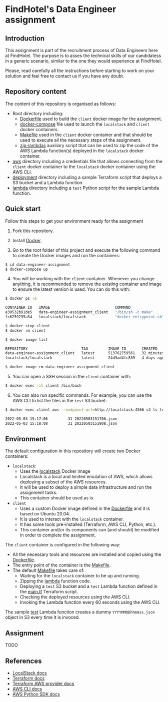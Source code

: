 # FindHotel's Data Engineer assignment

## Introduction

This assignment is part of the recruitment process of Data Engineers here at FindHotel. The purpose is to asses the technical skills of our candidatess in a generic scenario, similar to the one they would experience at FindHotel.

Please, read carefully all the instructions before starting to work on your solution and feel free to contact us if you have any doubt.

## Repository content

The content of this repository is organised as follows:
- Root directory including:
  - [Dockerfile](.Dockerfile) used to build the `client` docker image for the assignment.
  - [docker-compose](.docker-compose.yaml) file used to launch the `localstack` and `client` docker containers.
  - [Makefile](.Makefile) used in the `client` docker container and that should be used to execute all the necessary steps of the assignment.
  - [zip-lambdas](.zip-lambdas.sh) auxiliary script that can be used to zip the code of the AWS Lambda function(s) deployed in the `localstack` docker container.
- [aws](./aws) directory including a credentials file that allows connecting from the `client` docker container to the `localstack` docker container using the AWS CLI.
- [deployment](./deployment) directory including a sample Terraform script that deploys a S3 bucket and a Lambda function.
- [lambda](./lambda) directory including a `test` Python script for the sample Lambda function.

## Quick start

Follow this steps to get your environment ready for the assignment

1) Fork this repository.

2) Install [Docker](https://docs.docker.com/get-docker/).

3) Go to the root folder of this project and execute the following command to create the Docker images and run the containers:

```bash
$ cd data-engineer-assignment
$ docker-compose up
```

4) You will be working with the `client` container. Whenever you change anything, it is recommended to remove the existing container and image to ensure the latest version is used. You can do this with:

```bash
$ docker ps -a

CONTAINER ID   IMAGE                             COMMAND                  CREATED          STATUS        PORTS  NAMES
e30532b91de5   data-engineer-assignment_client   "/bin/sh -c make"        29 minutes ago   Up 8 seconds         client
fc6259295a34   localstack/localstack             "docker-entrypoint.sh"   25 hours ago     Up 9 seconds   ...   localstack

$ docker stop client
$ docker rm client

$ docker image list

REPOSITORY                        TAG         IMAGE ID       CREATED          SIZE
data-engineer-assignment_client   latest      513762759561   32 minutes ago   619MB
localstack/localstack             latest      24d3ad4fc839   4 days ago       1.52GB

$ docker image rm data-engineer-assignment_client
```

5) You can open a SSH session in the `client` container with:

```bash
$ docker exec -it client /bin/bash
```

6) You can also run specific commands. For example, you can use the AWS CLI to list the files in the `test` S3 bucket:

```bash
$ docker exec client aws --endpoint-url=http://localstack:4566 s3 ls test

2022-05-03 15:17:06         31 20220503151706.json
2022-05-03 15:18:08         31 20220503151808.json
```

## Environment

The default configuration in this repository will create two Docker containers:
- `localstack`:
  - Uses the [localstack](https://hub.docker.com/r/localstack/localstack) Docker image
  - Localstack is a local and limited emulation of AWS, which allows deploying a subset of the AWS resources.
  - It will be used to deploy a simple data infrastructure and run the assignment tasks.
  - This container should be used as is.
- `client`
  - Uses a custom Docker image defined in the [Dockerfile](.Dockerfile) and it is based on Ubuntu 20.04.
  - It is used to interact with the `localstack` container.
  - It has some tools pre-installed (Terraform, AWS CLI, Python, etc.).
  - This container and/or its components can (and should) be modified in order to complete the assignment.

The `client` container is configured in the following way:
- All the necessary tools and resources are installed and copied using the [Dockerfile](.Dockerfile).
- The entry point of the container is the [Makefile](.Makefile).
- The default [Makefile](.Makefile) takes care of:
  - Waiting for the `localstack` container to be up and running.
  - Zipping the [lambda](lambda/) function code.
  - Deploying a `test` S3 bucket and a `test` Lambda function defined in the [main.tf](deployment/main.tf) Terraform script.
  - Checking the deployed resources using the AWS CLI.
  - Invoking the Lambda function every 60 seconds using the AWS CLI.

The sample [test](lambda/test/test.py) Lambda function creates a dummy `YYYYMMDDhhmmss.json` object in S3 every time it is invoced.

## Assignment

TODO

## References

- [LocalStack docs](https://docs.localstack.cloud/overview/)
- [Terraform docs](https://www.terraform.io/docs)
- [Terraform AWS provider docs](https://registry.terraform.io/providers/hashicorp/aws/latest)
- [AWS CLI docs](https://docs.aws.amazon.com/cli/latest/index.html)
- [AWS Python SDK docs](https://boto3.amazonaws.com/v1/documentation/api/latest/index.html)